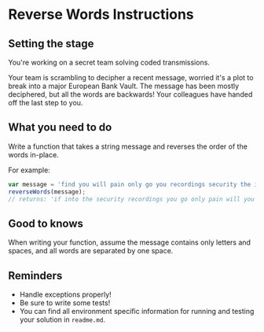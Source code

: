 # Reverse Words Instructions

## Setting the stage

You're working on a secret team solving coded transmissions.

Your team is scrambling to decipher a recent message, worried it's a plot to break into a major European Bank Vault. The message has been mostly deciphered, but all the words are backwards! Your colleagues have handed off the last step to you.

## What you need to do

Write a function that takes a string message and reverses the order of the words in-place.

For example:

```js
var message = 'find you will pain only go you recordings security the into if';
reverseWords(message);
// returns: 'if into the security recordings you go only pain will you find'
```

## Good to knows

When writing your function, assume the message contains only letters and spaces, and all words are separated by one space.

## Reminders

- Handle exceptions properly!
- Be sure to write some tests!
- You can find all environment specific information for running and testing your solution in `readme.md`.
